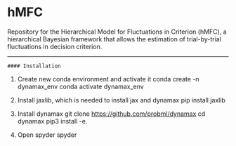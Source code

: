 # hMFC
Repository for the Hierarchical Model for Fluctuations in Criterion (hMFC), a hierarchical Bayesian framework that allows the estimation of trial-by-trial fluctuations in decision criterion.



---
```
#### Installation
```

1. Create new conda environment and activate it
conda create -n dynamax_env
conda activate dynamax_env

2. Install jaxlib, which is needed to install jax and dynamax
pip install jaxlib

3. Install dynamax
git clone https://github.com/probml/dynamax
cd dynamax
pip3 install -e.

4. Open spyder
spyder

```




